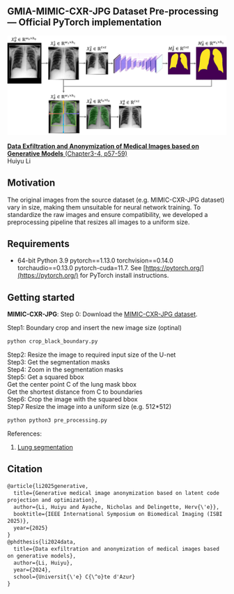 ## GMIA-MIMIC-CXR-JPG Dataset Pre-processing &mdash; Official PyTorch implementation

![Teaser image](./docs/image_pre-processing.png)

[**Data Exfiltration and Anonymization of Medical Images based on Generative Models** (Chapter3-4, p57-59)](https://inria.hal.science/tel-04875160)<br>
Huiyu Li<br>

## Motivation
The original images from the source dataset (e.g. MIMIC-CXR-JPG dataset) vary in size, making them unsuitable for neural network training. To standardize the raw images and ensure compatibility, we developed a preprocessing pipeline that resizes all images to a uniform size.

## Requirements

* 64-bit Python 3.9 pytorch==1.13.0 torchvision==0.14.0 torchaudio==0.13.0 pytorch-cuda=11.7. See [https://pytorch.org/](https://pytorch.org/) for PyTorch install instructions.

## Getting started

**MIMIC-CXR-JPG**:
Step 0: Download the [MIMIC-CXR-JPG dataset](https://physionet.org/content/mimic-cxr-jpg/2.1.0/).

Step1: Boundary crop and insert the new image size (optinal)

```.bash
python crop_black_boundary.py
```

Step2: Resize the image to required input size of the U-net<br>
Step3: Get the segmentation masks<br>
Step4: Zoom in the segmentation masks<br>
Step5: Get a squared bbox <br>
    Get the center point C of the lung mask bbox<br>
    Get the shortest distance from C to boundaries<br>
Step6: Crop the image with the squared bbox<br>
Step7 Resize the image into a uniform size (e.g. 512*512)<br>

```.bash
python python3 pre_processing.py
```

References:
1. [Lung segmentation](https://github.com/IlliaOvcharenko/lung-segmentation)

## Citation
```
@article{li2025generative,
  title={Generative medical image anonymization based on latent code projection and optimization},
  author={Li, Huiyu and Ayache, Nicholas and Delingette, Herv{\'e}},
  booktitle={IEEE International Symposium on Biomedical Imaging (ISBI 2025)},
  year={2025}
}
@phdthesis{li2024data,
  title={Data exfiltration and anonymization of medical images based on generative models},
  author={Li, Huiyu},
  year={2024},
  school={Universit{\'e} C{\^o}te d'Azur}
}
```
